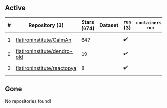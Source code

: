 ## Active
| # | Repository (3) | Stars (674) | Dataset | `run` (3) | `containers-run` | Last Modified |
| --- | --- | --- | --- | --- | --- | --- |
| 1 | [flatironinstitute/CaImAn](https://github.com/flatironinstitute/CaImAn) | 647 |  | :heavy_check_mark: |  | 2025-03-04 22:10:40+00:00 |
| 2 | [flatironinstitute/dendro-old](https://github.com/flatironinstitute/dendro-old) | 19 |  | :heavy_check_mark: |  | 2024-09-06 23:41:55+00:00 |
| 3 | [flatironinstitute/reactopya](https://github.com/flatironinstitute/reactopya) | 8 |  | :heavy_check_mark: |  | 2020-07-07 08:34:24+00:00 |

## Gone
No repositories found!
